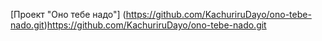 [Проект "Оно тебе надо"]
(https://github.com/KachuriruDayo/ono-tebe-nado.git)https://github.com/KachuriruDayo/ono-tebe-nado.git
